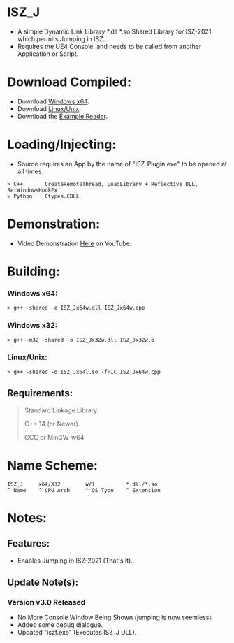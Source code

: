 # ISZ_J
- A simple Dynamic Link Library *.dll *.so Shared Library for ISZ-2021 which permits Jumping in ISZ.
- Requires the UE4 Console, and needs to be called from another Application or Script.

# Download Compiled:
- Download [Windows x64](https://github.com/ISZ-Hacker-Organization/ISZ_J/releases/download/v3.0.0/ISZ_Jx64w.dll).
- Download [Linux/Unix](https://github.com/ISZ-Hacker-Organization/ISZ_J/releases/download/v3.0.0/ISZ_Jx64l.so).
- Download the [Example Reader](https://github.com/ISZ-Hacker-Organization/ISZ_J/releases/download/v3.0.0/iszf.exe).

# Loading/Injecting:
- Source requires an App by the name of "ISZ-Plugin.exe" to be opened at all times.
```
> C++       CreateRemoteThread, LoadLibrary + Reflective DLL, SetWindowsHookEx
> Python    Ctypes.CDLL
```
# Demonstration:
- Video Demonstration [Here](https://youtu.be/FnrFsDICKa4) on YouTube.


# Building:
### Windows x64:
```
> g++ -shared -o ISZ_Jx64w.dll ISZ_Jx64w.cpp
```
### Windows x32:
```
> g++ -m32 -shared -o ISZ_Jx32w.dll ISZ_Jx32w.o
```
### Linux/Unix:
```
> g++ -shared -o ISZ_Jx64l.so -fPIC ISZ_Jx64w.cpp
```
## Requirements:
> Standard Linkage Library.
> 
> C++ 14 (or Newer).
> 
> GCC or MinGW-w64


# Name Scheme:
```
ISZ_J     x64/X32        w/l          *.dll/*.so
^ Name    ^ CPU Arch     ^ OS Type    ^ Extension
```

# Notes:

## Features:
- Enables Jumping in ISZ-2021 (That's it).

## Update Note(s):
### Version v3.0 Released
- No More Console Window Being Shown (jumping is now seemless).
- Added some debug dialogue.
- Updated "iszf.exe" (Executes ISZ_J DLL).
